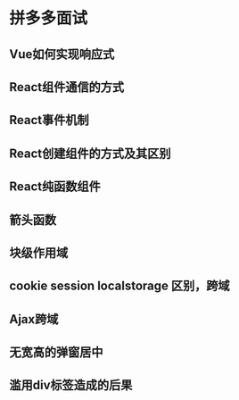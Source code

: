 # 拼多多面试

## Vue如何实现响应式



## React组件通信的方式



## React事件机制



## React创建组件的方式及其区别



## React纯函数组件



## 箭头函数



## 块级作用域



## cookie session localstorage 区别，跨域



## Ajax跨域



## 无宽高的弹窗居中



## 滥用div标签造成的后果






